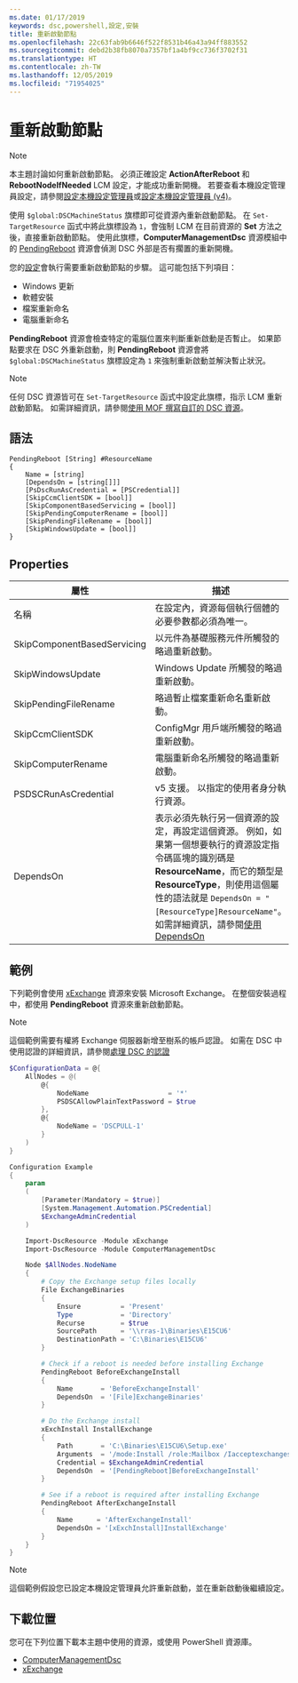 ```yaml
---
ms.date: 01/17/2019
keywords: dsc,powershell,設定,安裝
title: 重新啟動節點
ms.openlocfilehash: 22c63fab9b6646f522f8531b46a43a94ff883552
ms.sourcegitcommit: debd2b38fb8070a7357bf1a4bf9cc736f3702f31
ms.translationtype: HT
ms.contentlocale: zh-TW
ms.lasthandoff: 12/05/2019
ms.locfileid: "71954025"
---
```

# <a name="reboot-a-node"></a>重新啟動節點

> [!NOTE]
> 本主題討論如何重新啟動節點。 必須正確設定 **ActionAfterReboot** 和 **RebootNodeIfNeeded** LCM 設定，才能成功重新開機。
> 若要查看本機設定管理員設定，請參閱[設定本機設定管理員](../managing-nodes/metaConfig.md)或[設定本機設定管理員 (v4)](../managing-nodes/metaConfig4.md)。

使用 `$global:DSCMachineStatus` 旗標即可從資源內重新啟動節點。 在 `Set-TargetResource` 函式中將此旗標設為 `1`，會強制 LCM 在目前資源的 **Set** 方法之後，直接重新啟動節點。 使用此旗標，**ComputerManagementDsc** 資源模組中的 [PendingReboot](https://github.com/PowerShell/ComputerManagementDsc) 資源會偵測 DSC 外部是否有擱置的重新開機。

您的[設定](configurations.md)會執行需要重新啟動節點的步驟。 這可能包括下列項目：

- Windows 更新
- 軟體安裝
- 檔案重新命名
- 電腦重新命名

**PendingReboot** 資源會檢查特定的電腦位置來判斷重新啟動是否暫止。 如果節點要求在 DSC 外重新啟動，則 **PendingReboot** 資源會將 `$global:DSCMachineStatus` 旗標設定為 `1` 來強制重新啟動並解決暫止狀況。

> [!NOTE]
> 任何 DSC 資源皆可在 `Set-TargetResource` 函式中設定此旗標，指示 LCM 重新啟動節點。 如需詳細資訊，請參閱[使用 MOF 撰寫自訂的 DSC 資源](../resources/authoringResourceMOF.md)。

## <a name="syntax"></a>語法

```
PendingReboot [String] #ResourceName
{
    Name = [string]
    [DependsOn = [string[]]]
    [PsDscRunAsCredential = [PSCredential]]
    [SkipCcmClientSDK = [bool]]
    [SkipComponentBasedServicing = [bool]]
    [SkipPendingComputerRename = [bool]]
    [SkipPendingFileRename = [bool]]
    [SkipWindowsUpdate = [bool]]
}
```

## <a name="properties"></a>Properties

| 屬性 | 描述 |
| --- | --- |
| 名稱| 在設定內，資源每個執行個體的必要參數都必須為唯一。|
| SkipComponentBasedServicing | 以元件為基礎服務元件所觸發的略過重新啟動。 |
| SkipWindowsUpdate | Windows Update 所觸發的略過重新啟動。|
| SkipPendingFileRename | 略過暫止檔案重新命名重新啟動。 |
| SkipCcmClientSDK | ConfigMgr 用戶端所觸發的略過重新啟動。 |
| SkipComputerRename | 電腦重新命名所觸發的略過重新啟動。 |
| PSDSCRunAsCredential | v5 支援。 以指定的使用者身分執行資源。 |
| DependsOn | 表示必須先執行另一個資源的設定，再設定這個資源。 例如，如果第一個想要執行的資源設定指令碼區塊的識別碼是 **ResourceName**，而它的類型是 **ResourceType**，則使用這個屬性的語法就是 `DependsOn = "[ResourceType]ResourceName"`。 如需詳細資訊，請參閱[使用 DependsOn](resource-depends-on.md)|

## <a name="example"></a>範例

下列範例會使用 [xExchange](https://github.com/PowerShell/xExchange) 資源來安裝 Microsoft Exchange。
在整個安裝過程中，都使用 **PendingReboot** 資源來重新啟動節點。

> [!NOTE]
> 這個範例需要有權將 Exchange 伺服器新增至樹系的帳戶認證。 如需在 DSC 中使用認證的詳細資訊，請參閱[處理 DSC 的認證](../configurations/configDataCredentials.md)

```powershell
$ConfigurationData = @{
    AllNodes = @(
        @{
            NodeName                    = '*'
            PSDSCAllowPlainTextPassword = $true
        },
        @{
            NodeName = 'DSCPULL-1'
        }
    )
}

Configuration Example
{
    param
    (
        [Parameter(Mandatory = $true)]
        [System.Management.Automation.PSCredential]
        $ExchangeAdminCredential
    )

    Import-DscResource -Module xExchange
    Import-DscResource -Module ComputerManagementDsc

    Node $AllNodes.NodeName
    {
        # Copy the Exchange setup files locally
        File ExchangeBinaries
        {
            Ensure          = 'Present'
            Type            = 'Directory'
            Recurse         = $true
            SourcePath      = '\\rras-1\Binaries\E15CU6'
            DestinationPath = 'C:\Binaries\E15CU6'
        }

        # Check if a reboot is needed before installing Exchange
        PendingReboot BeforeExchangeInstall
        {
            Name       = 'BeforeExchangeInstall'
            DependsOn  = '[File]ExchangeBinaries'
        }

        # Do the Exchange install
        xExchInstall InstallExchange
        {
            Path       = 'C:\Binaries\E15CU6\Setup.exe'
            Arguments  = '/mode:Install /role:Mailbox /Iacceptexchangeserverlicenseterms'
            Credential = $ExchangeAdminCredential
            DependsOn  = '[PendingReboot]BeforeExchangeInstall'
        }

        # See if a reboot is required after installing Exchange
        PendingReboot AfterExchangeInstall
        {
            Name      = 'AfterExchangeInstall'
            DependsOn = '[xExchInstall]InstallExchange'
        }
    }
}
```

> [!NOTE]
> 這個範例假設您已設定本機設定管理員允許重新啟動，並在重新啟動後繼續設定。

## <a name="where-to-download"></a>下載位置

您可在下列位置下載本主題中使用的資源，或使用 PowerShell 資源庫。

- [ComputerManagementDsc](https://github.com/PowerShell/ComputerManagementDsc)
- [xExchange](https://github.com/PowerShell/xExchange)
